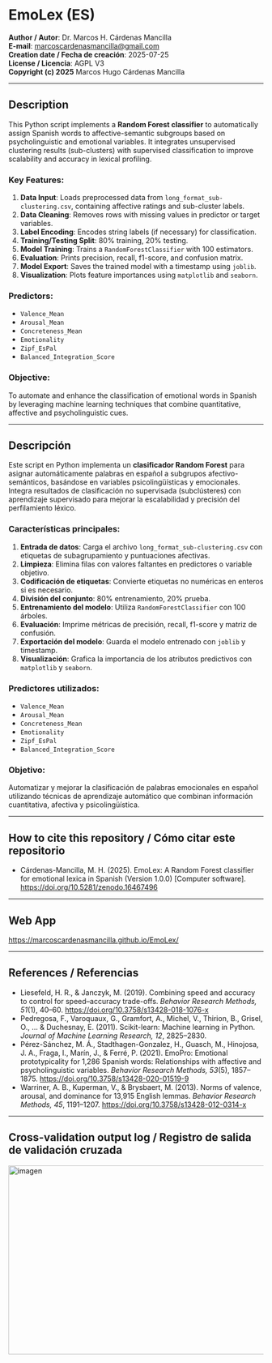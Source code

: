 # EmoLex (ES)

**Author / Autor**: Dr. Marcos H. Cárdenas Mancilla  
**E-mail**: marcoscardenasmancilla@gmail.com  
**Creation date / Fecha de creación**: 2025-07-25  
**License / Licencia**: AGPL V3  
**Copyright (c) 2025** Marcos Hugo Cárdenas Mancilla

---

## Description

This Python script implements a **Random Forest classifier** to automatically assign Spanish words to affective-semantic subgroups based on psycholinguistic and emotional variables. It integrates unsupervised clustering results (sub-clusters) with supervised classification to improve scalability and accuracy in lexical profiling.

### Key Features:

1. **Data Input**: Loads preprocessed data from `long_format_sub-clustering.csv`, containing affective ratings and sub-cluster labels.
2. **Data Cleaning**: Removes rows with missing values in predictor or target variables.
3. **Label Encoding**: Encodes string labels (if necessary) for classification.
4. **Training/Testing Split**: 80% training, 20% testing.
5. **Model Training**: Trains a `RandomForestClassifier` with 100 estimators.
6. **Evaluation**: Prints precision, recall, f1-score, and confusion matrix.
7. **Model Export**: Saves the trained model with a timestamp using `joblib`.
8. **Visualization**: Plots feature importances using `matplotlib` and `seaborn`.

### Predictors:

- `Valence_Mean`
- `Arousal_Mean`
- `Concreteness_Mean`
- `Emotionality`
- `Zipf_EsPal`
- `Balanced_Integration_Score`

### Objective:

To automate and enhance the classification of emotional words in Spanish by leveraging machine learning techniques that combine quantitative, affective and psycholinguistic cues.

---

## Descripción

Este script en Python implementa un **clasificador Random Forest** para asignar automáticamente palabras en español a subgrupos afectivo-semánticos, basándose en variables psicolingüísticas y emocionales. Integra resultados de clasificación no supervisada (subclústeres) con aprendizaje supervisado para mejorar la escalabilidad y precisión del perfilamiento léxico.

### Características principales:

1. **Entrada de datos**: Carga el archivo `long_format_sub-clustering.csv` con etiquetas de subagrupamiento y puntuaciones afectivas.
2. **Limpieza**: Elimina filas con valores faltantes en predictores o variable objetivo.
3. **Codificación de etiquetas**: Convierte etiquetas no numéricas en enteros si es necesario.
4. **División del conjunto**: 80% entrenamiento, 20% prueba.
5. **Entrenamiento del modelo**: Utiliza `RandomForestClassifier` con 100 árboles.
6. **Evaluación**: Imprime métricas de precisión, recall, f1-score y matriz de confusión.
7. **Exportación del modelo**: Guarda el modelo entrenado con `joblib` y timestamp.
8. **Visualización**: Grafica la importancia de los atributos predictivos con `matplotlib` y `seaborn`.

### Predictores utilizados:

- `Valence_Mean`
- `Arousal_Mean`
- `Concreteness_Mean`
- `Emotionality`
- `Zipf_EsPal`
- `Balanced_Integration_Score`

### Objetivo:

Automatizar y mejorar la clasificación de palabras emocionales en español utilizando técnicas de aprendizaje automático que combinan información cuantitativa, afectiva y psicolingüística.

---

## How to cite this repository / Cómo citar este repositorio

- Cárdenas-Mancilla, M. H. (2025). EmoLex: A Random Forest classifier for emotional lexica in Spanish (Version 1.0.0) [Computer software]. https://doi.org/10.5281/zenodo.16467496

---

## Web App

https://marcoscardenasmancilla.github.io/EmoLex/

---

## References / Referencias

- Liesefeld, H. R., & Janczyk, M. (2019). Combining speed and accuracy to control for speed–accuracy trade-offs. *Behavior Research Methods, 51*(1), 40–60. https://doi.org/10.3758/s13428-018-1076-x  
- Pedregosa, F., Varoquaux, G., Gramfort, A., Michel, V., Thirion, B., Grisel, O., ... & Duchesnay, E. (2011). Scikit-learn: Machine learning in Python. *Journal of Machine Learning Research, 12*, 2825–2830.  
- Pérez-Sánchez, M. Á., Stadthagen-Gonzalez, H., Guasch, M., Hinojosa, J. A., Fraga, I., Marín, J., & Ferré, P. (2021). EmoPro: Emotional prototypicality for 1,286 Spanish words: Relationships with affective and psycholinguistic variables. *Behavior Research Methods, 53*(5), 1857–1875. https://doi.org/10.3758/s13428-020-01519-9
- Warriner, A. B., Kuperman, V., & Brysbaert, M. (2013). Norms of valence, arousal, and dominance for 13,915 English lemmas. *Behavior Research Methods, 45*, 1191–1207. https://doi.org/10.3758/s13428-012-0314-x  

---

## Cross-validation output log / Registro de salida de validación cruzada

<img width="755" height="373" alt="imagen" src="https://github.com/user-attachments/assets/d1206ac5-ab86-4daa-afdd-14e1b68b4eae" />
